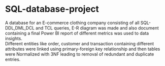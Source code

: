 # SQL-database-project
A database for an E-commerce clothing company consisting of all SQL-DDL,DML,DCL and TCL queries, E-R diagram was made and also document containing a final Power BI report of different metrics was used to data insights.  
Different entities like order, customer and transaction containing different attributes were linked using primary-foreign key relationship and then tables were Normalized with 3NF leading to removal of redundant and duplicate entries.    
